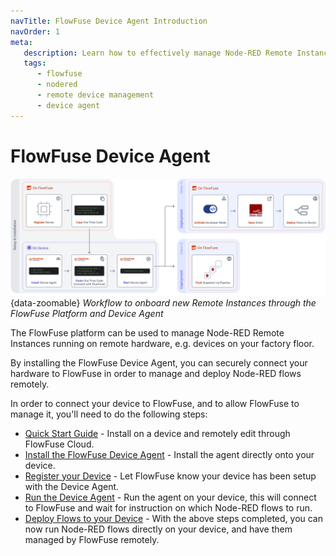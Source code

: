```yaml
---
navTitle: FlowFuse Device Agent Introduction
navOrder: 1
meta:
   description: Learn how to effectively manage Node-RED Remote Instances using FlowFuse's powerful Device Agent, enabling seamless deployment and management through the FlowFuse platform.
   tags:
      - flowfuse
      - nodered
      - remote device management
      - device agent
---
```


# FlowFuse Device Agent

![FlowFuse Device Agent Workflow](./images/device-agent-workflow.png){data-zoomable}
_Workflow to onboard new Remote Instances through the FlowFuse Platform and Device Agent_

The FlowFuse platform can be used to manage Node-RED Remote Instances running on remote hardware, e.g. devices on your factory floor.

By installing the FlowFuse Device Agent, you can securely connect your hardware to FlowFuse in order to manage and deploy Node-RED flows remotely.

In order to connect your device to FlowFuse, and to allow FlowFuse to manage it, you'll need to do the following steps:

- [Quick Start Guide](/docs/device-agent/quickstart.md) - Install on a device and remotely edit through FlowFuse Cloud.
- [Install the FlowFuse Device Agent](/docs/device-agent/install.md) - Install the agent directly onto your device.
- [Register your Device](/docs/device-agent/register.md) - Let FlowFuse know your device has been setup with the Device Agent.
- [Run the Device Agent](/docs/device-agent/running.md) - Run the agent on your device, this will connect to FlowFuse and wait for instruction on which Node-RED flows to run.
- [Deploy Flows to your Device](/docs/device-agent/deploy.md) - With the above steps completed, you can now run Node-RED flows directly on your device, and have them managed by FlowFuse remotely.
